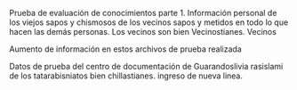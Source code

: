 Prueba de evaluación de conocimientos parte 1.
Información personal de los viejos sapos y chismosos de los vecinos sapos y metidos en todo lo que hacen las demás personas. 
Los vecinos son bien Vecinostianes. Vecinos

Aumento de información en estos archivos de prueba realizada

Datos de prueba del centro de documentación de Guarandoslivia rasislami
de los tatarabisniatos bien chillastianes.
ingreso de nueva linea.